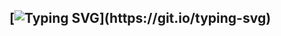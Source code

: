 [![Typing SVG](https://readme-typing-svg.demolab.com?font=Fira+Code&size=35&pause=1000&center=true&multiline=true&repeat=false&width=800&height=120&lines=If+a+problem+has+a+solution%2C;then+it+is+not+a+problem.)](https://git.io/typing-svg)
---

<!--
**answet/answet** is a ✨ _special_ ✨ repository because its `README.md` (this file) appears on your GitHub profile.

Here are some ideas to get you started:

- 🔭 I’m currently working on ...
- 🌱 I’m currently learning ...
- 👯 I’m looking to collaborate on ...
- 🤔 I’m looking for help with ...
- 💬 Ask me about ...
- 📫 How to reach me: ...
- 😄 Pronouns: ...
- ⚡ Fun fact: ...
-->
